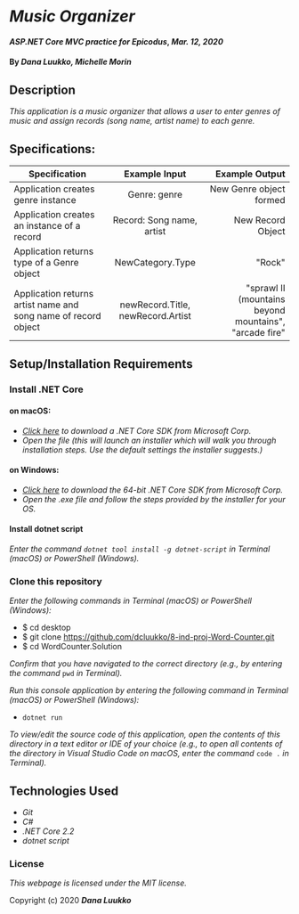 # _Music Organizer_

#### _ASP.NET Core MVC practice for Epicodus_, _Mar. 12, 2020_

#### By _**Dana Luukko, Michelle Morin**_

## Description

_This application is a music organizer that allows a user to enter genres of music and assign records (song name, artist name) to each genre._

## Specifications:

| Specification | Example Input | Example Output |
| ------------- |:-------------:| -------------------:|
| Application creates genre instance  | Genre: genre | New Genre object formed |
| Application creates an instance of a record  | Record: Song name, artist | New Record Object |
| Application returns type of a Genre object | NewCategory.Type | "Rock" |
| Application returns artist name and song name of record object | newRecord.Title, newRecord.Artist | "sprawl II (mountains beyond mountains", "arcade fire" |

## Setup/Installation Requirements

### Install .NET Core

#### on macOS:
* _[Click here](https://dotnet.microsoft.com/download/thank-you/dotnet-sdk-2.2.106-macos-x64-installer) to download a .NET Core SDK from Microsoft Corp._
* _Open the file (this will launch an installer which will walk you through installation steps. Use the default settings the installer suggests.)_

#### on Windows:
* _[Click here](https://dotnet.microsoft.com/download/thank-you/dotnet-sdk-2.2.203-windows-x64-installer) to download the 64-bit .NET Core SDK from Microsoft Corp._
* _Open the .exe file and follow the steps provided by the installer for your OS._

#### Install dotnet script
_Enter the command ``dotnet tool install -g dotnet-script`` in Terminal (macOS) or PowerShell (Windows)._

### Clone this repository

_Enter the following commands in Terminal (macOS) or PowerShell (Windows):_
* $ cd desktop
* $ git clone https://github.com/dcluukko/8-ind-proj-Word-Counter.git
* $ cd WordCounter.Solution

_Confirm that you have navigated to the correct directory (e.g., by entering the command_ ``pwd`` _in Terminal)._

_Run this console application by entering the following command in Terminal (macOS) or PowerShell (Windows):_
* ``dotnet run``

_To view/edit the source code of this application, open the contents of this directory in a text editor or IDE of your choice (e.g., to open all contents of the directory in Visual Studio Code on macOS, enter the command_ ``code .`` _in Terminal)._

## Technologies Used
* _Git_
* _C#_
* _.NET Core 2.2_
* _dotnet script_

### License

*This webpage is licensed under the MIT license.*

Copyright (c) 2020 **_Dana Luukko_**